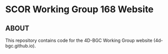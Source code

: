 # SCOR Working Group 168 Website

## ABOUT

This repository contains code for the 4D-BGC Working Group website (4d-bgc.github.io).
